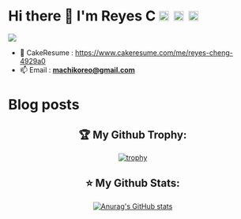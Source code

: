 # Hi there 👋 I'm Reyes C <a href="https://medium.com/@reyes92"><img height="20" width="20" src="https://cdn.simpleicons.org/Medium" /></a><a href="https://www.instagram.com/whenslife/" style="margin-left: 10px"><img height="20" width="20" src="https://cdn.simpleicons.org/Instagram" /></a><a href="https://www.linkedin.com/in/reyes-cheng-74baa79a/" style="margin-left: 10px"><img height="20" width="20" src="https://cdn.simpleicons.org/LinkedIn" /></a>

<div style="display: flex; justify-content: start; ">
  <img src="https://komarev.com/ghpvc/?username=machiko&style=for-the-badge">
</div>

<!-- - 💻 [My Website](https://machiko.github.io/) -->

- 📓 CakeResume : https://www.cakeresume.com/me/reyes-cheng-4929a0
- 📫 Email : **machikoreo@gmail.com**

# Blog posts
<!-- BLOG-POST-LIST:START --><!-- BLOG-POST-LIST:END -->

<h2 align="center">🏆 My Github Trophy:</h2>
<div align="center">

[![trophy](https://github-profile-trophy.vercel.app/?username=machiko&theme=onedark&title=MultiLanguage,LongTimeUser,Repositories,Stars,Followers,commits)](https://github-profile-trophy.vercel.app/?username=machiko&theme=onedark)

</div>

<h2 align="center">⭐️ My Github Stats:</h2>
<div align="center">

[![Anurag's GitHub stats](https://github-readme-stats.vercel.app/api?username=machiko&theme=onedark)](https://github.com/anuraghazra/github-readme-stats)

</div>
<!--
**machiko/machiko** is a ✨ _special_ ✨ repository because its `README.md` (this file) appears on your GitHub profile.

Here are some ideas to get you started:

- 🔭 I’m currently working on ...
- 🌱 I’m currently learning ...
- 👯 I’m looking to collaborate on ...
- 🤔 I’m looking for help with ...
- 💬 Ask me about ...
- 📫 How to reach me: ...
- 😄 Pronouns: ...
- ⚡ Fun fact: ...
-->

